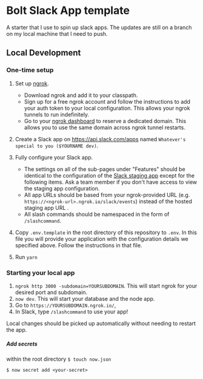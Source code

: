 # Bolt Slack App template

A starter that I use to spin up slack apps. The updates are still on a branch on my local machine that I need to push.


## Local Development

### One-time setup

1. Set up [ngrok](https://ngrok.com/).
   - Download ngrok and add it to your classpath.
   - Sign up for a free ngrok account and follow the instructions to add your auth token to your local configuration. This allows your ngrok tunnels to run indefinitely.
   - Go to your [ngrok dashboard](https://dashboard.ngrok.com/reserved) to reserve a dedicated domain. This allows you to use the same domain across ngrok tunnel restarts.
2. Create a Slack app on https://api.slack.com/apps named `Whatever's special to you ($YOURNAME dev)`.
3. Fully configure your Slack app.
   - The settings on all of the sub-pages under "Features" should be identical to the configuration of the [Slack staging app](https://api.slack.com/apps/<API_ID>) except for the following items. Ask a team member if you don't have access to view the staging app configuration.
   - All app URLs should be based from your ngrok-provided URL (e.g. `https://<ngrok-url>.ngrok.io/slack/events`) instead of the hosted staging app URL .
   - All slash commands should be namespaced in the form of `/slashcommand`.
4. Copy `.env.template` in the root directory of this repository to `.env`. In this file you will provide your application with the configuration details we specified above. Follow the instructions in that file.

6. Run `yarn`

### Starting your local app

1. `ngrok http 3000 -subdomain=YOURSUBDOMAIN`. This will start ngrok for your desired port and subdomain.
2. `now dev`. This will start your database and the node app.
3. Go to `https://YOURSUBDOMAIN.ngrok.io/`,
4. In Slack, type `/slashcommand`  to use your app!

Local changes should be picked up automatically without needing to restart the app.

##### Add secrets
within the root directory
`$ touch now.json`

`$ now secret add <your-secret>`
